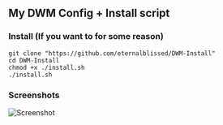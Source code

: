 ## My DWM Config + Install script

### Install (If you want to for some reason)
```
git clone "https://github.com/eternalblissed/DWM-Install"
cd DWM-Install
chmod +x ./install.sh
./install.sh
```

### Screenshots
![Screenshot](https://i.ibb.co/48s2z9g/Screenshot-2024-01-21-16-31-35.png)

